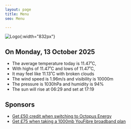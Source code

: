 ```yaml
---
layout: page
title: Menu
seo: Menu

---
```


![Logo](/images/logo.jpg){:width="832px"}

<!-- weather_marker starts -->
## On Monday, 13 October 2025

- The average temperature today is 11.47˚C,
- With highs of 11.47˚C and lows of 11.47˚C,
- It may feel like 11.13˚C with broken clouds
- The wind speed is 1.96m/s and visibility is 10000m
- The pressure is 1030hPa and humidity is 94%
- The sun will rise at 06:29 and set at 17:19

<!-- weather_marker ends -->

## Sponsors

- [Get £50 credit when switching to Octopus Energy](https://bit.ly/3oD1nnS)
- [Get £75 when taking a 1000mb YouFibre broadband plan](https://aklam.io/91zWhU?)
